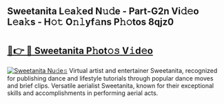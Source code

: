 ## Sweetanita L𝚎a𝚔ed N𝚞𝚍e - Part-G2n Vi𝚍𝚎o L𝚎a𝚔s - H𝚘𝚝 O𝚗𝚕yf𝚊ns P𝚑𝚘tos 8qjz0

# <h2><a href="http://kf57xn.oniu.top/?m=Sweetanita">🔗👉 🔴 Sweetanita P𝚑ot𝚘𝚜 V𝚒d𝚎o</a></h2>

[![Sweetanita Nu𝚍e𝚜](https://i.imgur.com/0qMVB7G.gif)](http://kf57xn.oniu.top/?m=Sweetanita)
Virtual artist and entertainer Sweetanita, recognized for publishing dance and lifestyle tutorials through popular dance moves and brief clips. Versatile aerialist Sweetanita, known for their exceptional skills and accomplishments in performing aerial acts.  
